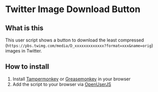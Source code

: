 # Twitter Image Download Button

## What is this

This user script shows a button to download the least compressed (`https://pbs.twimg.com/media/D_xxxxxxxxxxxxx?format=xxx&name=orig`) images in Twitter.

## How to install

1. Install [Tampermonkey](https://www.tampermonkey.net/) or [Greasemonkey](https://www.greasespot.net/) in your browser
0. Add the script to your browser via [OpenUserJS](https://openuserjs.org/scripts/Frederick888/Twitter_Image_Download_Button)
